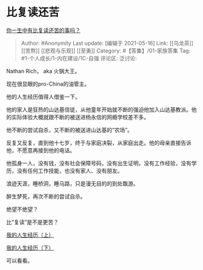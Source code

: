 # 比复读还苦
[你一生中有比复读还苦的事吗？](https://www.zhihu.com/question/345953564/answer/844155001)

> Author: #Anonymity
> Last update: [编辑于 2021-05-16]
> Link: [[乌龙茶]] [[苦熬]] [[悲观与乐观]] [[至勇]]
> Category: #【答集】/01-家族答集
> Tag: #1-个人成长/1-内在建设/1C-自强
> 评论区:
> 泛讨论:

Nathan Rich， aka 火锅大王。

现在很显眼的pro-China的油管主。

他的人生经历值得人借鉴一下。

他的家人是狂热的山达基信徒，从他童年开始就不断的强迫他加入山达基教派。他的实际体验大概就跟不断的被送进杨永信的网瘾学校差不多。

他不断的尝试自杀，又不断的被送进山达基的“农场”。

反复又反复，直到他十七岁，终于与家庭决裂，从家庭出走。他的母亲直接告诉他，不愿意再接到他的电话。

他孤身一人，没有钱，没有社会保障号码，没有出生证明，没有工作经验，没有学历，没有任何工作技能，也没有家人、没有朋友。

浪迹天涯，睡桥洞，睡马路，只是漫无目的的到处飘游。

醉生梦死，再次不断的尝试自杀。

绝望不绝望？

比“复读”是不是更苦？

[我的人生经历（上）](https://link.zhihu.com/?target=https%3A//m.bilibili.com/video/av43376232.html)

[我的人生经历（下）](https://link.zhihu.com/?target=https%3A//m.bilibili.com/video/av43400149.html)

可以看看。
